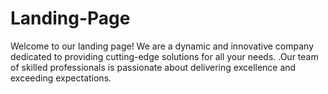 # Landing-Page
Welcome to our landing page! We are a dynamic and innovative company dedicated to providing cutting-edge solutions for all your needs. .Our team of skilled professionals is passionate about delivering excellence and exceeding expectations. 
